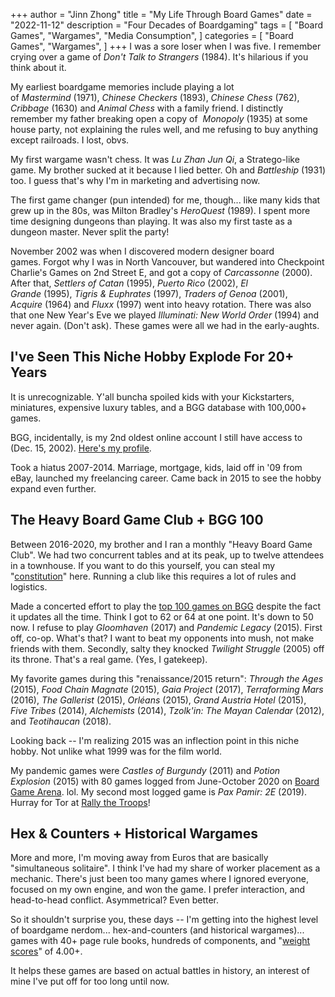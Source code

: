 +++
author = "Jinn Zhong"
title = "My Life Through Board Games"
date = "2022-11-12"
description = "Four Decades of Boardgaming"
tags = [
    "Board Games",
    "Wargames",
    "Media Consumption",
]
categories = [
    "Board Games",
    "Wargames",
]
+++
I was a sore loser when I was five. I remember crying over a game of *Don't Talk to Strangers* (1984). It's hilarious if you think about it.

My earliest boardgame memories include playing a lot of *Mastermind* (1971), *Chinese Checkers* (1893), *Chinese Chess* (762), *Cribbage* (1630) and *Animal Chess* with a family friend. I distinctly remember my father breaking open a copy of  *Monopoly* (1935) at some house party,  not explaining the rules well, and me refusing to buy anything except railroads. I lost, obvs.

My first wargame wasn't chess. It was *Lu Zhan Jun Qi*, a Stratego-like game. My brother sucked at it because I lied better. Oh and *Battleship* (1931) too. I guess that's why I'm in marketing and advertising now.

The first game changer (pun intended) for me, though... like many kids that grew up in the 80s, was Milton Bradley's *HeroQuest* (1989). I spent more time designing dungeons than playing. It was also my first taste as a dungeon master. Never split the party!

November 2002 was when I discovered modern designer board games. Forgot why I was in North Vancouver, but wandered into Checkpoint Charlie's Games on 2nd Street E, and got a copy of *Carcassonne* (2000). After that, *Settlers of Catan* (1995), *Puerto Rico* (2002), *El Grande* (1995), *Tigris & Euphrates* (1997), *Traders of Genoa* (2001), *Acquire* (1964) and *Fluxx* (1997) went into heavy rotation. There was also that one New Year's Eve we played *Illuminati: New World Order* (1994) and never again. (Don't ask). These games were all we had in the early-aughts.

## I've Seen This Niche Hobby Explode For 20+ Years

It is unrecognizable. Y'all buncha spoiled kids with your Kickstarters,  miniatures, expensive luxury tables, and a BGG database with 100,000+ games.

BGG, incidentally, is  my 2nd oldest online account I still have access to (Dec. 15, 2002). [Here's my profile](https://boardgamegeek.com/user/yuet-jinn).

Took a hiatus  2007-2014. Marriage, mortgage, kids, laid off in '09 from eBay, launched my freelancing career. Came back in 2015 to see the hobby expand even further.

## The Heavy Board Game Club + BGG 100

Between 2016-2020, my brother and I ran a monthly "Heavy Board Game Club". We had two concurrent tables and at its peak, up to twelve attendees in a townhouse. If you want to do this yourself, you can steal my "[constitution](https://journal.jinnzhong.com/heavy-board-game-club-constitution/)" here. Running a club like this requires a lot of rules and logistics.

Made a concerted effort to play the [top 100 games on BGG](https://boardgamegeek.com/browse/boardgame) despite the fact it updates all the time. Think I got to 62 or 64 at one point. It's down to 50 now. I refuse to play *Gloomhaven* (2017) and *Pandemic Legacy* (2015). First off, co-op. What's that? I want to beat my opponents into mush, not make friends with them. Secondly, salty they knocked *Twilight Struggle* (2005) off its throne. That's a real game. (Yes, I gatekeep).

My favorite games during this "renaissance/2015 return": *Through the Ages* (2015), *Food Chain Magnate* (2015), *Gaia Project* (2017), *Terraforming Mars* (2016), *The Gallerist* (2015), *Orléans* (2015), *Grand Austria Hotel* (2015), *Five Tribes* (2014), *Alchemists* (2014), *Tzolk'in: The Mayan Calendar* (2012), and *Teotihaucan* (2018).

Looking back -- I'm realizing 2015 was an inflection point in this niche hobby. Not unlike what 1999 was for the film world.

My pandemic games were *Castles of Burgundy* (2011) and *Potion Explosion* (2015) with 80 games logged from June-October 2020 on [Board Game Arena](https://boardgamearena.com/). lol. My second most logged game is *Pax Pamir: 2E* (2019). Hurray for Tor at [Rally the Troops](https://rally-the-troops.com/)!

## Hex & Counters + Historical Wargames

More and more, I'm moving away from Euros that are basically "simultaneous solitaire". I think I've had my share of worker placement as a mechanic. There's just been too many games where I ignored everyone, focused on my own engine, and  won the game. I prefer interaction, and head-to-head conflict. Asymmetrical? Even better.

So it shouldn't surprise you, these days -- I'm getting into the highest level of boardgame nerdom... hex-and-counters (and historical wargames)... games with 40+ page rule books, hundreds of components, and "[weight scores](https://boardgamegeek.com/wiki/page/Weight)" of 4.00+.

It helps these games are based on actual  battles in history, an interest of mine I've put off for too long until now.

